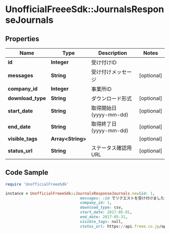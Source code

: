 # UnofficialFreeeSdk::JournalsResponseJournals

## Properties

Name | Type | Description | Notes
------------ | ------------- | ------------- | -------------
**id** | **Integer** | 受け付けID | 
**messages** | **String** | 受け付けメッセージ | [optional] 
**company_id** | **Integer** | 事業所ID | 
**download_type** | **String** | ダウンロード形式 | [optional] 
**start_date** | **String** | 取得開始日 (yyyy-mm-dd) | [optional] 
**end_date** | **String** | 取得終了日 (yyyy-mm-dd) | [optional] 
**visible_tags** | **Array&lt;String&gt;** |  | [optional] 
**status_url** | **String** | ステータス確認用URL | [optional] 

## Code Sample

```ruby
require 'UnofficialFreeeSdk'

instance = UnofficialFreeeSdk::JournalsResponseJournals.new(id: 1,
                                 messages: :id でリクエストを受け付けました。,
                                 company_id: 1,
                                 download_type: csv,
                                 start_date: 2017-05-01,
                                 end_date: 2017-05-31,
                                 visible_tags: null,
                                 status_url: https://api.freee.co.jp/api/1/journals/reports/4/status)
```


